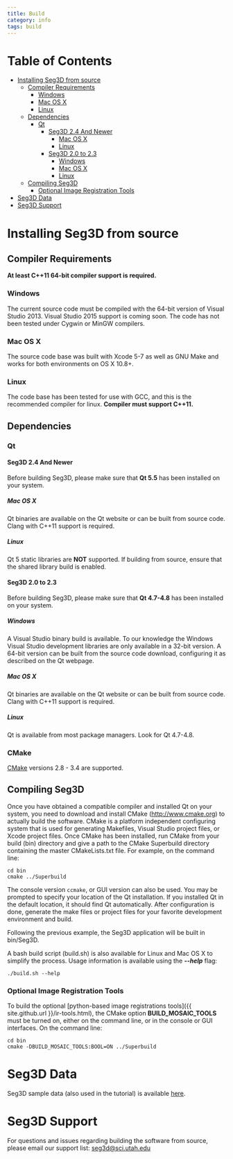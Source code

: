 ```yaml
---
title: Build
category: info
tags: build
---
```


Table of Contents
=================

* [Installing Seg3D from source](#installing-seg3d-from-source)
  * [Compiler Requirements](#compiler-requirements)
    * [Windows](#windows)
    * [Mac OS X](#mac-os-x)
    * [Linux](#linux)
  * [Dependencies](#dependencies)
    * [Qt](#qt)
      * [Seg3D 2.4 And Newer](#seg3d-24-and-newer)
        * [Mac OS X](#mac-os-x-2)
        * [Linux](#linux-2)
      * [Seg3D 2.0 to 2.3](#seg3d-20-to-23)
        * [Windows](#windows)
        * [Mac OS X](#mac-os-x-1)
        * [Linux](#linux-1)
  * [Compiling Seg3D](#compiling-seg3d)
    * [Optional Image Registration Tools](#optional-image-registration-tools)
* [Seg3D Data](#seg3d-data)
* [Seg3D Support](#seg3d-support)

<!-- Created by [gh-md-toc](https://github.com/ekalinin/github-markdown-toc) -->

# Installing Seg3D from source

## Compiler Requirements

**At least C++11 64-bit compiler support is required.**

### Windows

The current source code must be compiled with the 64-bit version of Visual Studio 2013.
Visual Studio 2015 support is coming soon.
The code has not been tested under Cygwin or MinGW compilers.

### Mac OS X

The source code base was built with Xcode 5-7 as well as GNU Make and works for both environments on OS X 10.8+.

### Linux

The code base has been tested for use with GCC, and this is the recommended compiler for
linux. **Compiler must support C++11.**

## Dependencies

### Qt

#### Seg3D 2.4 And Newer

Before building Seg3D, please make sure that **Qt 5.5** has been installed on your system.

##### Mac OS X

Qt binaries are available on the Qt website or can be built from source code.
Clang with C++11 support is required.

##### Linux

Qt 5 static libraries are **NOT** supported. If building from source, ensure that the shared library build is enabled.

#### Seg3D 2.0 to 2.3

Before building Seg3D, please make sure that **Qt 4.7-4.8** has been installed on your system.

##### Windows

A Visual Studio binary build is available.
To our knowledge the Windows Visual Studio development libraries are only available in a 32-bit version.
A 64-bit version can be built from the source code download, configuring it as described on the Qt webpage.

##### Mac OS X

Qt binaries are available on the Qt website or can be built from source code.
Clang with C++11 support is required.

##### Linux

Qt is available from most package managers. Look for Qt 4.7-4.8.

### CMake

[CMake](https://cmake.org/) versions 2.8 - 3.4 are supported.


## Compiling Seg3D

Once you have obtained a compatible compiler and installed Qt on your system, you need to 
download and install CMake (http://www.cmake.org) to actually build the software.
CMake is a platform independent configuring system that is used for generating Makefiles,
Visual Studio project files, or Xcode project files.
Once CMake has been installed, run CMake from your build (bin) directory and give a path to the CMake Superbuild directory containing the master CMakeLists.txt file.
For example, on the command line:

```
cd bin
cmake ../Superbuild
```

The console version ``ccmake``, or GUI version can also be used.
You may be prompted to specify your location of the Qt installation.
If you installed Qt in the default location, it should find Qt automatically.
After configuration is done, generate the make files or project files for your favorite
development environment and build.

Following the previous example, the Seg3D application will be built in bin/Seg3D.

A bash build script (build.sh) is also available for Linux and Mac OS X to simplify the process.
Usage information is available using the ***--help*** flag:

```
./build.sh --help
```

### Optional Image Registration Tools

To build the optional [python-based image registrations tools]({{ site.github.url }}/ir-tools.html), the CMake option **BUILD_MOSAIC_TOOLS** must be turned on, either on the command line, or in the console or GUI interfaces.
On the command line:

```
cd bin
cmake -DBUILD_MOSAIC_TOOLS:BOOL=ON ../Superbuild
```

# Seg3D Data

Seg3D sample data (also used in the tutorial) is available [here](https://github.com/CIBC-Internal/Seg3DData/releases).

# Seg3D Support

For questions and issues regarding building the software from source, 
please email our support list: [seg3d@sci.utah.edu](mailto:seg3d@sci.utah.edu)
